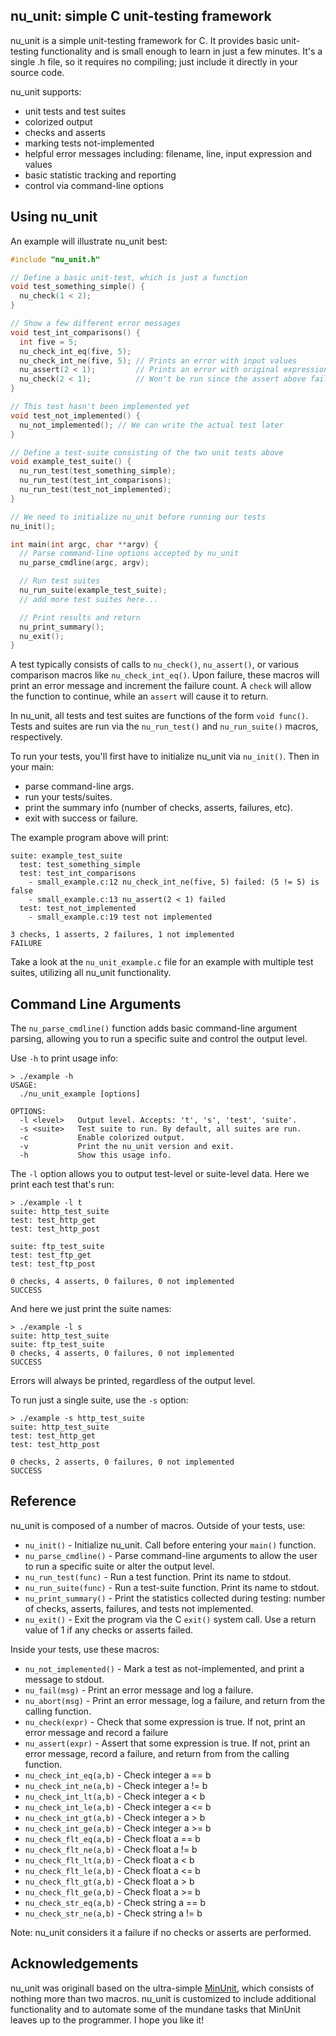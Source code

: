 ## nu_unit: simple C unit-testing framework

nu_unit is a simple unit-testing framework for C. It provides basic unit-testing
functionality and is small enough to learn in just a few minutes. It's a single
.h file, so it requires no compiling; just include it directly in your source code.

nu_unit supports:
- unit tests and test suites
- colorized output
- checks and asserts
- marking tests not-implemented
- helpful error messages including: filename, line, input expression and values
- basic statistic tracking and reporting
- control via command-line options

## Using nu_unit

An example will illustrate nu_unit best:

```c
#include "nu_unit.h"

// Define a basic unit-test, which is just a function
void test_something_simple() {
  nu_check(1 < 2);
}

// Show a few different error messages
void test_int_comparisons() {
  int five = 5;
  nu_check_int_eq(five, 5);
  nu_check_int_ne(five, 5); // Prints an error with input values
  nu_assert(2 < 1);         // Prints an error with original expression
  nu_check(2 < 1);          // Won't be run since the assert above failed
}

// This test hasn't been implemented yet
void test_not_implemented() {
  nu_not_implemented(); // We can write the actual test later
}

// Define a test-suite consisting of the two unit tests above
void example_test_suite() {
  nu_run_test(test_something_simple);
  nu_run_test(test_int_comparisons);
  nu_run_test(test_not_implemented);
}

// We need to initialize nu_unit before running our tests
nu_init();

int main(int argc, char **argv) {
  // Parse command-line options accepted by nu_unit
  nu_parse_cmdline(argc, argv);

  // Run test suites
  nu_run_suite(example_test_suite);
  // add more test suites here...

  // Print results and return
  nu_print_summary();
  nu_exit();
}
```

A test typically consists of calls to `nu_check()`, `nu_assert()`, or various
comparison macros like `nu_check_int_eq()`. Upon failure, these macros will
print an error message and increment the failure count. A `check` will allow the
function to continue, while an `assert` will cause it to return.

In nu_unit, all tests and test suites are functions of the form `void func()`.
Tests and suites are run via the `nu_run_test()` and `nu_run_suite()` macros,
respectively.

To run your tests, you'll first have to initialize nu_unit via `nu_init()`.
Then in your main:
- parse command-line args.
- run your tests/suites.
- print the summary info (number of checks, asserts, failures, etc).
- exit with success or failure.

The example program above will print:

```
suite: example_test_suite
  test: test_something_simple
  test: test_int_comparisons
    - small_example.c:12 nu_check_int_ne(five, 5) failed: (5 != 5) is false
    - small_example.c:13 nu_assert(2 < 1) failed
  test: test_not_implemented
    - small_example.c:19 test not implemented

3 checks, 1 asserts, 2 failures, 1 not implemented
FAILURE
```

Take a look at the `nu_unit_example.c` file for an example with multiple test
suites, utilizing all nu_unit functionality.

## Command Line Arguments

The `nu_parse_cmdline()` function adds basic command-line argument parsing,
allowing you to run a specific suite and control the output level.

Use `-h` to print usage info:

```
> ./example -h
USAGE:
  ./nu_unit_example [options]

OPTIONS:
  -l <level>   Output level. Accepts: 't', 's', 'test', 'suite'.
  -s <suite>   Test suite to run. By default, all suites are run.
  -c           Enable colorized output.
  -v           Print the nu_unit version and exit.
  -h           Show this usage info.
```

The `-l` option allows you to output test-level or suite-level data. Here we
print each test that's run:

```
> ./example -l t
suite: http_test_suite
test: test_http_get
test: test_http_post

suite: ftp_test_suite
test: test_ftp_get
test: test_ftp_post

0 checks, 4 asserts, 0 failures, 0 not implemented
SUCCESS
```

And here we just print the suite names:

```
> ./example -l s
suite: http_test_suite
suite: ftp_test_suite
0 checks, 4 asserts, 0 failures, 0 not implemented
SUCCESS
```

Errors will always be printed, regardless of the output level.

To run just a single suite, use the `-s` option:

```
> ./example -s http_test_suite
suite: http_test_suite
test: test_http_get
test: test_http_post

0 checks, 2 asserts, 0 failures, 0 not implemented
SUCCESS
```

## Reference

nu_unit is composed of a number of macros. Outside of your tests, use:

- `nu_init()`                - Initialize nu_unit. Call before entering your
                               `main()` function.
- `nu_parse_cmdline()`       - Parse command-line arguments to allow the user to
                               run a specific suite or alter the output level.
- `nu_run_test(func)`        - Run a test function. Print its name to stdout.
- `nu_run_suite(func)`       - Run a test-suite function. Print its name to stdout.
- `nu_print_summary()`       - Print the statistics collected during testing:
                               number of checks, asserts, failures, and tests not
                               implemented.
- `nu_exit()`                - Exit the program via the C `exit()` system call.
                               Use a return value of 1 if any checks or asserts
                               failed.

Inside your tests, use these macros:

- `nu_not_implemented()`     - Mark a test as not-implemented, and print a message
                               to stdout.
- `nu_fail(msg)`             - Print an error message and log a failure.
- `nu_abort(msg)`            - Print an error message, log a failure, and return
                               from the calling function.
- `nu_check(expr)`           - Check that some expression is true. If not, print
                               an error message and record a failure
- `nu_assert(expr)`          - Assert that some expression is true. If not, print
                               an error message, record a failure, and return from
                               from the calling function.
- `nu_check_int_eq(a,b)`     - Check integer a == b
- `nu_check_int_ne(a,b)`     - Check integer a != b
- `nu_check_int_lt(a,b)`     - Check integer a <  b
- `nu_check_int_le(a,b)`     - Check integer a <= b
- `nu_check_int_gt(a,b)`     - Check integer a >  b
- `nu_check_int_ge(a,b)`     - Check integer a >= b
- `nu_check_flt_eq(a,b)`     - Check float a == b
- `nu_check_flt_ne(a,b)`     - Check float a != b
- `nu_check_flt_lt(a,b)`     - Check float a <  b
- `nu_check_flt_le(a,b)`     - Check float a <= b
- `nu_check_flt_gt(a,b)`     - Check float a >  b
- `nu_check_flt_ge(a,b)`     - Check float a >= b
- `nu_check_str_eq(a,b)`     - Check string a == b
- `nu_check_str_ne(a,b)`     - Check string a != b

Note: nu_unit considers it a failure if no checks or asserts are performed.

## Acknowledgements

nu_unit was originall based on the ultra-simple [MinUnit](http://www.jera.com/techinfo/jtns/jtn002.html),
which consists of nothing more than two macros. nu_unit is customized to include
additional functionality and to automate some of the mundane tasks that MinUnit
leaves up to the programmer. I hope you like it!
